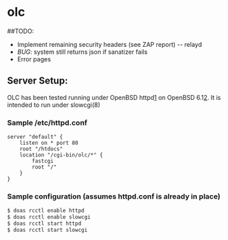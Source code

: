# olc

##TODO:
* Implement remaining security headers (see ZAP report) -- relayd
* _BUG_: system still returns json if sanatizer fails
* Error pages

## Server Setup:
OLC has been tested running under OpenBSD httpd[1] on OpenBSD 6.1[2]. It is intended to run under slowcgi(8)

### Sample /etc/httpd.conf
```
server "default" {
	listen on * port 80
	root "/htdocs"
	location "/cgi-bin/olc/*" {
		fastcgi
		root "/"
	}
}
```

### Sample configuration (assumes httpd.conf is already in place)
```bash
$ doas rcctl enable httpd
$ doas rcctl enable slowcgi
$ doas rcctl start httpd
$ doas rcctl start slowcgi
```

[1]: https://bsd.plumbing/
[2]: https://www.openbsd.org/
